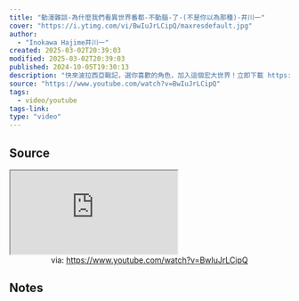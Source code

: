 ```yaml
---
title: "動漫雜談-為什麼我們看異世界番都-不動腦-了-(不是你以為那種)-井川一"
cover: "https://i.ytimg.com/vi/BwIuJrLCipQ/maxresdefault.jpg"
author:
  - "Inokawa Hajime井川一"
created: 2025-03-02T20:39:03
modified: 2025-03-02T20:39:03
published: 2024-10-05T19:30:13
description: "快來波拉西亞戰記，選你喜歡的角色，加入這個宏大世界！立即下載 https://gamania.go.link/7rMob0:00 論RPG的「職業」這檔事2:16 酷酷的職業介紹(+動漫玩梗）5:05 結尾#波拉西亞戰記 #最純粹樂趣MMORPG #職業全開極致體驗 #一起玩更好玩 #異世界 #為這美好的世界獻上祝福このチャンネルでは、 主にアニメ、マンガ、ゲームの推奨や評価など"
source: "https://www.youtube.com/watch?v=BwIuJrLCipQ"
tags:
  - video/youtube
tags-link:
type: "video"
---
```

## Source

<iframe src="https://www.youtube.com/embed/BwIuJrLCipQ" allow="accelerometer; autoplay; clipboard-write; encrypted-media; gyroscope; picture-in-picture; web-share" referrerpolicy="strict-origin-when-cross-origin" allowfullscreen></iframe>
<center>via: <a href='https://www.youtube.com/watch?v=BwIuJrLCipQ' target='_blank' class='external-link'>https://www.youtube.com/watch?v=BwIuJrLCipQ</a></center>

## Notes

